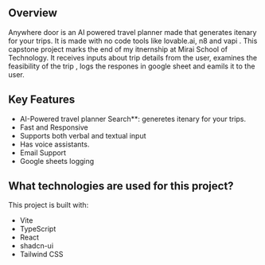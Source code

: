 
## Overview

Anywhere door is an AI powered travel planner made that generates itenary for your trips. It is made with no code tools like lovable.ai, n8 and vapi . This capstone project marks the end of my itnernship at Mirai School of Technology. It receives inputs about trip details from the user, examines the feasibility of the trip , logs the respones in google sheet and eamils it to the user.

## Key Features

*  AI-Powered travel planner Search**: generetes itenary for your trips.
*  Fast and Responsive
*  Supports both verbal and textual input
*  Has voice assistants.
*  Email Support
*  Google sheets logging

## What technologies are used for this project?

This project is built with:

- Vite
- TypeScript
- React
- shadcn-ui
- Tailwind CSS
